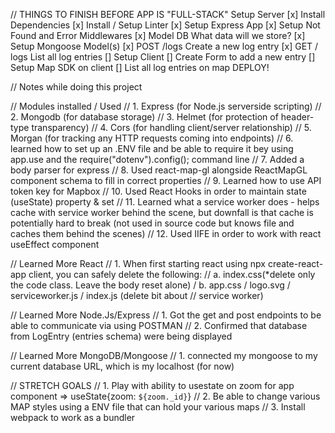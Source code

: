 // THINGS TO FINISH BEFORE APP IS "FULL-STACK"
Setup Server
[x] Install Dependencies
[x] Install / Setup Linter
[x] Setup Express App
[x] Setup Not Found and Error Middlewares
[x] Model DB
What data will we store?
[x] Setup Mongoose Model(s)
[x] POST /logs
Create a new log entry
[x] GET / logs
List all log entries
[] Setup Client
[] Create Form to add a new entry
[] Setup Map SDK on client
[] List all log entries on map
DEPLOY!

// Notes while doing this project

// Modules installed / Used
// 1. Express (for Node.js serverside scripting)
// 2. Mongodb (for database storage)
// 3. Helmet (for protection of header-type transparency)
// 4. Cors (for handling client/server relationship)
// 5. Morgan (for tracking any HTTP requests coming into endpoints)
// 6. learned how to set up an .ENV file and be able to require it bey using app.use and the require("dotenv").config(); command line
// 7. Added a body parser for express
// 8. Used react-map-gl alongside ReactMapGL component schema to fill in correct properties
// 9. Learned how to use API token key for Mapbox
// 10. Used React Hooks in order to maintain state (useState) property & set<statevariable>
// 11. Learned what a service worker does - helps cache with service worker behind the scene, but downfall is that cache is potentially hard to break (not used in source code but knows file and caches them behind the scenes)
// 12. Used IIFE in order to work with react useEffect component

// Learned More React
// 1. When first starting react using npx create-react-app client, you can safely delete the following:
// a. index.css(\*delete only the code class. Leave the body reset alone) / b. app.css / logo.svg / serviceworker.js / index.js (delete bit about
// service worker)

// Learned More Node.Js/Express
// 1. Got the get and post endpoints to be able to communicate via using POSTMAN
// 2. Confirmed that database from LogEntry (entries schema) were being displayed

// Learned More MongoDB/Mongoose
// 1. connected my mongoose to my current database URL, which is my localhost (for now)

// STRETCH GOALS
// 1. Play with ability to usestate on zoom for app component => useState{zoom: `${zoom._id}`}
// 2. Be able to change various MAP styles using a ENV file that can hold your various maps
// 3. Install webpack to work as a bundler
